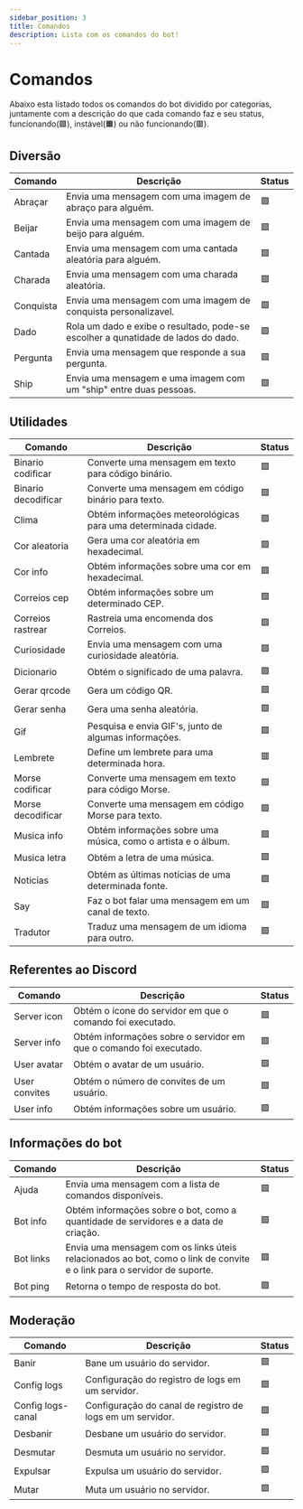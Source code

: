 ```yaml
---
sidebar_position: 3
title: Comandos
description: Lista com os comandos do bot!
---
```

# Comandos
Abaixo esta listado todos os comandos do bot dividido por categorias, juntamente com a descrição do que cada comando faz e seu status, funcionando(🟩), instável(🟧) ou não funcionando(🟥).
## Diversão

| Comando | Descrição | Status |
| ------- | --------- | ------ |
| Abraçar | Envia uma mensagem com uma imagem de abraço para alguém. | 🟩 |
| Beijar | Envia uma mensagem com uma imagem de beijo para alguém. | 🟩 |
| Cantada | Envia uma mensagem com uma cantada aleatória para alguém. | 🟩 |
| Charada | Envia uma mensagem com uma charada aleatória. | 🟩 |
| Conquista | Envia uma mensagem com uma imagem de conquista personalizavel. | 🟩 |
| Dado | Rola um dado e exibe o resultado, pode-se escolher a qunatidade de lados do dado. | 🟩 |
| Pergunta | Envia uma mensagem que responde a sua pergunta. | 🟩 |
| Ship | Envia uma mensagem e uma imagem com um "ship" entre duas pessoas. | 🟩 |

## Utilidades
| Comando | Descrição | Status |
| ------- | --------- | ------ |
| Binario codificar | Converte uma mensagem em texto para código binário. | 🟩 |
| Binario decodificar | Converte uma mensagem em código binário para texto. | 🟩 |
| Clima | Obtém informações meteorológicas para uma determinada cidade. | 🟩 |
| Cor aleatoria | Gera uma cor aleatória em hexadecimal. | 🟩 |
| Cor info | Obtém informações sobre uma cor em hexadecimal. | 🟩 |
| Correios cep | Obtém informações sobre um determinado CEP. | 🟩 |
| Correios rastrear | Rastreia uma encomenda dos Correios. | 🟩 |
| Curiosidade | Envia uma mensagem com uma curiosidade aleatória. | 🟩 |
| Dicionario | Obtém o significado de uma palavra. | 🟩 |
| Gerar qrcode | Gera um código QR. | 🟩 |
| Gerar senha | Gera uma senha aleatória. | 🟩 |
| Gif | Pesquisa e envia GIF's, junto de algumas informações. | 🟩 |
| Lembrete | Define um lembrete para uma determinada hora. | 🟥 |
| Morse codificar | Converte uma mensagem em texto para código Morse. | 🟩 |
| Morse decodificar | Converte uma mensagem em código Morse para texto. | 🟩 |
| Musica info | Obtém informações sobre uma música, como o artista e o álbum. | 🟩 |
| Musica letra | Obtém a letra de uma música. | 🟩 |
| Noticias | Obtém as últimas notícias de uma determinada fonte. | 🟩 |
| Say | Faz o bot falar uma mensagem em um canal de texto. | 🟩 |
| Tradutor | Traduz uma mensagem de um idioma para outro. | 🟩 |

## Referentes ao Discord
| Comando | Descrição | Status |
| ------- | --------- | ------ |
| Server icon | Obtém o ícone do servidor em que o comando foi executado. | 🟩 |
| Server info | Obtém informações sobre o servidor em que o comando foi executado. | 🟩 |
| User avatar | Obtém o avatar de um usuário. | 🟩 |
| User convites | Obtém o número de convites de um usuário. | 🟩 |
| User info | Obtém informações sobre um usuário. | 🟩 |

## Informações do bot
| Comando | Descrição | Status |
| ------- | --------- | ------ |
| Ajuda | Envia uma mensagem com a lista de comandos disponíveis. | 🟩 |
| Bot info | Obtém informações sobre o bot, como a quantidade de servidores e a data de criação. | 🟩 |
| Bot links | Envia uma mensagem com os links úteis relacionados ao bot, como o link de convite e o link para o servidor de suporte. | 🟩 |
| Bot ping | Retorna o tempo de resposta do bot. | 🟩 |

## Moderação
| Comando | Descrição | Status |
| ------- | --------- | ------ |
| Banir | Bane um usuário do servidor. | 🟩 |
| Config logs | Configuração do registro de logs em um servidor. | 🟩 |
| Config logs-canal | Configuração do canal de registro de logs em um servidor. | 🟩 |
| Desbanir | Desbane um usuário do servidor. | 🟩 |
| Desmutar | Desmuta um usuário no servidor. | 🟩 |
| Expulsar | Expulsa um usuário do servidor. | 🟩 |
| Mutar | Muta um usuário no servidor. | 🟩 |


